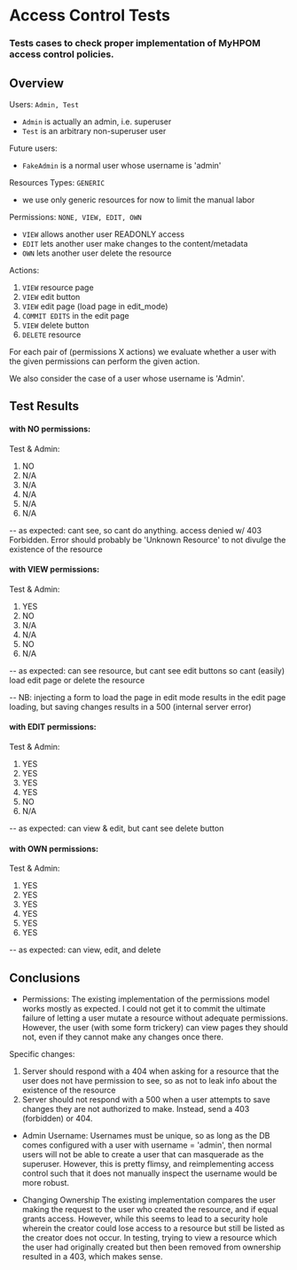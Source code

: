 
# Access Control Tests
### Tests cases to check proper implementation of MyHPOM access control policies.

## Overview

Users: `Admin, Test`
- `Admin` is actually an admin, i.e. superuser
- `Test` is an arbitrary non-superuser user

Future users:
- `FakeAdmin` is a normal user whose username is 'admin'

Resources Types: `GENERIC`
- we use only generic resources for now to limit the manual labor

Permissions: `NONE, VIEW, EDIT, OWN`
- `VIEW` allows another user READONLY access
- `EDIT` lets another user make changes to the content/metadata
- `OWN` lets another user delete the resource

Actions:
1. `VIEW` resource page
2. `VIEW` edit button
3. `VIEW` edit page (load page in edit_mode)
4. `COMMIT EDITS` in the edit page
5. `VIEW` delete button
6. `DELETE` resource

For each pair of (permissions X actions) we evaluate whether a user with the
given permissions can perform the given action.

We also consider the case of a user whose username is 'Admin'. 

## Test Results

#### with NO permissions:

Test & Admin:
1. NO
2. N/A
3. N/A
4. N/A
5. N/A
6. N/A

-- as expected: cant see, so cant do anything. access denied w/ 403 Forbidden.
		Error should probably be 'Unknown Resource' to not divulge the
		existence of the resource

#### with VIEW permissions:

Test & Admin:
1. YES 
2. NO
3. N/A
4. N/A
5. NO
6. N/A

-- as expected: can see resource, but cant see edit buttons so cant (easily)
		load edit page or delete the resource

-- NB: injecting a form to load the page in edit mode results in the edit page
	loading, but saving changes results in a 500 (internal server error)

#### with EDIT permissions:

Test & Admin:
1. YES
2. YES
3. YES
4. YES
5. NO
6. N/A

-- as expected: can view & edit, but cant see delete button

#### with OWN permissions:

Test & Admin:
1. YES 
2. YES
3. YES
4. YES
5. YES
6. YES

-- as expected: can view, edit, and delete

## Conclusions

* Permissions:
The existing implementation of the permissions model works mostly as expected.
I could not get it to commit the ultimate failure of letting a user mutate a 
resource without adequate permissions. However, the user (with some form 
trickery) can view pages they should not, even if they cannot make any changes
once there. 

Specific changes:
1. Server should respond with a 404 when asking for a resource that the user
does not have permission to see, so as not to leak info about the existence
of the resource
2. Server should not respond with a 500 when a user attempts to save changes
they are not authorized to make. Instead, send a 403 (forbidden) or 404. 

* Admin Username:
Usernames must be unique, so as long as the DB comes configured with a user
with username = 'admin', then normal users will not be able to create a user
that can masquerade as the superuser. However, this is pretty flimsy, and 
reimplementing access control such that it does not manually inspect the 
username would be more robust.

* Changing Ownership
The existing implementation compares the user making the request to the user
who created the resource, and if equal grants access. However, while this seems
to lead to a security hole wherein the creator could lose access to a resource
but still be listed as the creator does not occur. In testing, trying to view
a resource which the user had originally created but then been removed from
ownership resulted in a 403, which makes sense.
